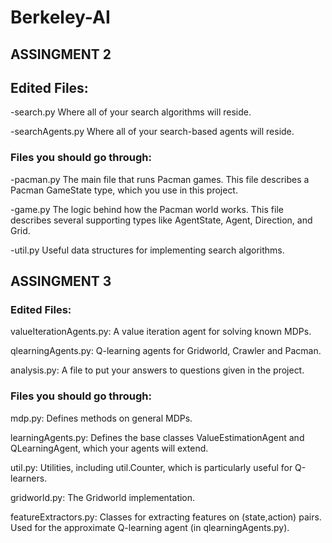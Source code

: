 # Berkeley-AI

## ASSINGMENT 2

## Edited Files:
-search.py Where all of your search algorithms will reside.

-searchAgents.py Where all of your search-based agents will reside.

### Files you should go through:
-pacman.py The main file that runs Pacman games. This file describes a Pacman GameState type, which you use in this project.

-game.py The logic behind how the Pacman world works. This file describes several supporting types like AgentState, Agent, Direction, and Grid.

-util.py Useful data structures for implementing search algorithms.

## ASSINGMENT 3

### Edited Files:
valueIterationAgents.py: A value iteration agent for solving known MDPs.

qlearningAgents.py: Q-learning agents for Gridworld, Crawler and Pacman.

analysis.py: A file to put your answers to questions given in the project.

### Files you should go through:
mdp.py: Defines methods on general MDPs.

learningAgents.py: Defines the base classes ValueEstimationAgent and QLearningAgent, which your agents will extend.

util.py: Utilities, including util.Counter, which is particularly useful for Q-learners.

gridworld.py: The Gridworld implementation.

featureExtractors.py: Classes for extracting features on (state,action) pairs. Used for the approximate Q-learning agent (in qlearningAgents.py).
